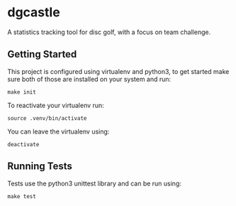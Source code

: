 # dgcastle

A statistics tracking tool for disc golf, with a focus on team challenge.

## Getting Started

This project is configured using virtualenv and python3, to get started make sure both of those are installed on your system and run:

`make init`

To reactivate your virtualenv run:

`source .venv/bin/activate`

You can leave the virtualenv using:

`deactivate`

## Running Tests

Tests use the python3 unittest library and can be run using:

`make test`
